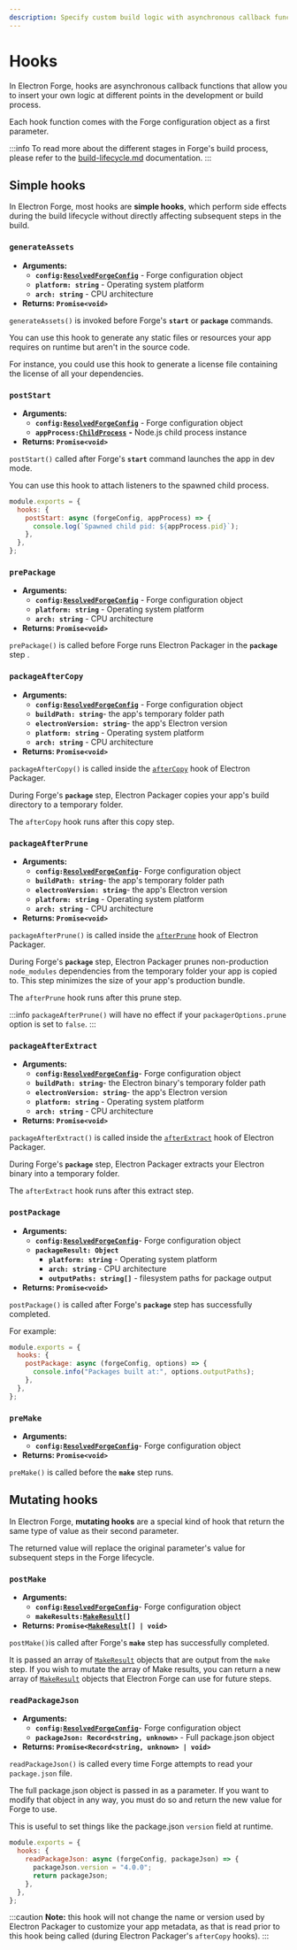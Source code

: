 ```yaml
---
description: Specify custom build logic with asynchronous callback functions
---
```


# Hooks

In Electron Forge, hooks are asynchronous callback functions that allow you to insert your own logic at different points in the development or build process.

Each hook function comes with the Forge configuration object as a first parameter.

:::info
To read more about the different stages in Forge's build process, please refer to the [build-lifecycle.md](../core-concepts/build-lifecycle.md "mention") documentation.
:::

## Simple hooks

In Electron Forge, most hooks are **simple hooks**, which perform side effects during the build lifecycle without directly affecting subsequent steps in the build.

### **`generateAssets`**

- **Arguments:**
  - **`config:`**[**`ResolvedForgeConfig`**](https://js.electronforge.io/interfaces/_electron_forge_shared_types.ResolvedForgeConfig.html) - Forge configuration object
  - **`platform: string`** - Operating system platform
  - **`arch: string`** - CPU architecture
- **Returns: `Promise<void>`**

`generateAssets()` is invoked before Forge's **`start`** or **`package`** commands.

You can use this hook to generate any static files or resources your app requires on runtime but aren't in the source code.

For instance, you could use this hook to generate a license file containing the license of all your dependencies.

### `postStart`

- **Arguments:**&#x20;
  - **`config:`**[**`ResolvedForgeConfig`**](https://js.electronforge.io/interfaces/_electron_forge_shared_types.ResolvedForgeConfig.html) - Forge configuration object
  - **`appProcess:`**[**`ChildProcess`**](https://nodejs.org/api/child_process.html#class-childprocess) **-** Node.js child process instance
- **Returns: `Promise<void>`**

`postStart()` called after Forge's **`start`** command launches the app in dev mode.

You can use this hook to attach listeners to the spawned child process.

```javascript title="forge.config.js"
module.exports = {
  hooks: {
    postStart: async (forgeConfig, appProcess) => {
      console.log(`Spawned child pid: ${appProcess.pid}`);
    },
  },
};
```

### `prePackage`

- **Arguments:**&#x20;
  - **`config:`**[**`ResolvedForgeConfig`**](https://js.electronforge.io/interfaces/_electron_forge_shared_types.ResolvedForgeConfig.html) - Forge configuration object
  - **`platform: string`** - Operating system platform
  - **`arch: string`** - CPU architecture
- **Returns: `Promise<void>`**

`prePackage()` is called before Forge runs Electron Packager in the **`package`** step .

### `packageAfterCopy`

- **Arguments:**
  - **`config:`**[**`ResolvedForgeConfig`**](https://js.electronforge.io/interfaces/_electron_forge_shared_types.ResolvedForgeConfig.html) - Forge configuration object
  - **`buildPath: string`**- the app's temporary folder path
  - **`electronVersion: string`**- the app's Electron version
  - **`platform: string`** - Operating system platform
  - **`arch: string`** - CPU architecture
- **Returns: `Promise<void>`**

`packageAfterCopy()` is called inside the [`afterCopy`](https://electron.github.io/electron-packager/main/interfaces/electronpackager.options.html#aftercopy) hook of Electron Packager.

During Forge's **`package`** step, Electron Packager copies your app's build directory to a temporary folder.

The `afterCopy` hook runs after this copy step.

### `packageAfterPrune`

- **Arguments:**
  - **`config:`**[**`ResolvedForgeConfig`**](https://js.electronforge.io/interfaces/_electron_forge_shared_types.ResolvedForgeConfig.html)- Forge configuration object
  - **`buildPath: string`**- the app's temporary folder path
  - **`electronVersion: string`**- the app's Electron version
  - **`platform: string`** - Operating system platform
  - **`arch: string`** - CPU architecture
- **Returns: `Promise<void>`**

`packageAfterPrune()` is called inside the [`afterPrune`](https://electron.github.io/electron-packager/master/interfaces/electronpackager.options.html#afterprune) hook of Electron Packager.

During Forge's **`package`** step, Electron Packager prunes non-production `node_modules` dependencies from the temporary folder your app is copied to. This step minimizes the size of your app's production bundle.

The `afterPrune` hook runs after this prune step.

:::info
`packageAfterPrune()` will have no effect if your `packagerOptions.prune` option is set to `false`.
:::

### `packageAfterExtract`

- **Arguments:**
  - **`config:`**[**`ResolvedForgeConfig`**](https://js.electronforge.io/interfaces/_electron_forge_shared_types.ResolvedForgeConfig.html)- Forge configuration object
  - **`buildPath: string`**- the Electron binary's temporary folder path&#x20;
  - **`electronVersion: string`**- the app's Electron version
  - **`platform: string`** - Operating system platform
  - **`arch: string`** - CPU architecture
- **Returns: `Promise<void>`**

`packageAfterExtract()` is called inside the [`afterExtract`](https://electron.github.io/electron-packager/master/interfaces/electronpackager.options.html#afterextract) hook of Electron Packager.

During Forge's **`package`** step, Electron Packager extracts your Electron binary into a temporary folder.

The `afterExtract` hook runs after this extract step.

### `postPackage`

- **Arguments:**
  - **`config:`**[**`ResolvedForgeConfig`**](https://js.electronforge.io/interfaces/_electron_forge_shared_types.ResolvedForgeConfig.html)- Forge configuration object
  - **`packageResult: Object`**
    - **`platform: string`** - Operating system platform
    - **`arch: string`** - CPU architecture
    - **`outputPaths: string[]`** - filesystem paths for package output
- **Returns: `Promise<void>`**

`postPackage()` is called after Forge's **`package`** step has successfully completed.

For example:

```javascript title="forge.config.js"
module.exports = {
  hooks: {
    postPackage: async (forgeConfig, options) => {
      console.info("Packages built at:", options.outputPaths);
    },
  },
};
```

### `preMake`

- **Arguments:**
  - **`config:`**[**`ResolvedForgeConfig`**](https://js.electronforge.io/interfaces/_electron_forge_shared_types.ResolvedForgeConfig.html)- Forge configuration object
- **Returns: `Promise<void>`**

`preMake()` is called before the **`make`** step runs.

## Mutating hooks

In Electron Forge, **mutating hooks** are a special kind of hook that return the same type of value as their second parameter.

The returned value will replace the original parameter's value for subsequent steps in the Forge lifecycle.

### `postMake`

- **Arguments:**
  - **`config:`**[**`ResolvedForgeConfig`**](https://js.electronforge.io/interfaces/_electron_forge_shared_types.ResolvedForgeConfig.html)- Forge configuration object
  - **`makeResults:`**[**`MakeResult`**](https://js.electronforge.io/interfaces/_electron_forge_shared_types.ForgeMakeResult.html)**`[]`**
- **Returns: `Promise<`**[**`MakeResult`**](https://js.electronforge.io/interfaces/_electron_forge_shared_types.ForgeMakeResult.html)**`[] | void>`**

`postMake()`is called after Forge's **`make`** step has successfully completed.

It is passed an array of [`MakeResult`](https://js.electronforge.io/interfaces/_electron_forge_shared_types.ForgeMakeResult.html) objects that are output from the `make` step. If you wish to mutate the array of Make results, you can return a new array of [`MakeResult`](https://js.electronforge.io/interfaces/_electron_forge_shared_types.ForgeMakeResult.html) objects that Electron Forge can use for future steps.

### `readPackageJson`

- **Arguments:**
  - **`config:`**[**`ResolvedForgeConfig`**](https://js.electronforge.io/interfaces/_electron_forge_shared_types.ResolvedForgeConfig.html)- Forge configuration object
  - **`packageJson: Record<string, unknown>`** - Full package.json object
- **Returns: `Promise<Record<string, unknown> | void>`**

`readPackageJson()` is called every time Forge attempts to read your `package.json` file.

The full package.json object is passed in as a parameter. If you want to modify that object in any way, you must do so and return the new value for Forge to use.

This is useful to set things like the package.json `version` field at runtime.

```javascript title="forge.config.js"
module.exports = {
  hooks: {
    readPackageJson: async (forgeConfig, packageJson) => {
      packageJson.version = "4.0.0";
      return packageJson;
    },
  },
};
```

:::caution
**Note:** this hook will not change the name or version used by Electron Packager to customize your app metadata, as that is read prior to this hook being called (during Electron Packager's `afterCopy` hooks).
:::
